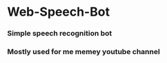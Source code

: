 # Web-Speech-Bot
### Simple speech recognition bot

### **Mostly used for me memey youtube channel**
